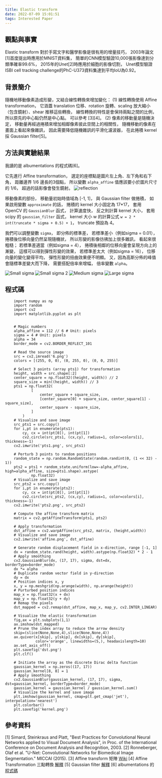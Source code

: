 ```yaml
---
title: Elastic transform
date: 2022-07-09 15:01:51
tags: Interested Paper
---
```


## 觀點與事實
Elastic transform 對於手寫文字和醫學影像是很有用的增量技巧，
2003年論文[1]首度提出時應用於MNIST資料集，
簡單的CNN模型驗證10,000張影像達到分類準確率99.6%，
2015年的Unet[2]時應用於細胞的影像切割，
Unet模型驗證ISBI cell tracking challenge的PhC-U373資料集達到平均IoU為0.92。

<!-- more -->

## 背景簡介
隨機地移動像素造成形變，又結合線性轉換來增加變化：
(1)
線性轉換使用 Affine transformation，
它涵蓋 translation 位移、rotation 旋轉、scaling 放大縮小（包含鏡射）、shear 推移這些轉換，
線性轉換的特性是會保持兩點之間的比例，
所以原先的中心點仍然是中心點。
可以參考 [3][4]。
(2)
像素的移動量是隨機決定，
移動量再經過捲積來增加相鄰像素彼此空間上的相關性，
隨機移動的像素在畫面上看起來像雜訊，
因此需要降低隨機雜訊的平滑化濾波器，
在此捲積 kernel 採 Gaussian filter[5]。

## 方法與實驗結果
我讀的是 albumentations 的程式碼[6]。

它先進行 Affine transformation，
選定的座標點是圖片左上角、左下角和右下角，
距離邊界 1/6 邊長的3個點，
所以變數 `alpha_affine` 值應該要小於圖片尺寸的 1/6，
超過的話影像會發生鏡射。
![reflection](affine.png "Reflection by affine")

移動像素的部份，
移動量初始時值域為 [-1, 1]，
與 Gaussian filter 做捲積，
如果啟用變數 `approximate` 的話，
捲積的 kernel 大小固定為 17*17，
套用 OpenCV 的 `GaussianBlur` 函式，
計算速度快，
反之則計算 kernel 大小，
套用 scipy 的 `gaussian_filter` 函式，
kernel 大小 w 的計算公式
`w = 2 * int(truncate * sigma + 0.5) + 1`，
truncate 預設為 4。

我們可以調整變數 `sigma`，
即分佈的標準差，
若標準差小（例如sigma = 0.01），
捲積後位移向量仍然呈現隨機狀，
所以形變的影像彷彿加上很多雜訊，
看起來很粗糙；
若標準差適當（例如sigma = 4），
捲積後相鄰的位移向量會呈現方向上的漸變，
這樣可以得到彈性形變的效果，
若標準差太大（例如sigma = 16），
位移向量的變化變得平均，
彈性形變的扭曲效果便不明顯。
又，因為高斯分佈的峰值會隨標準差變大而下降，
需要搭配倍率來增幅，
倍率變數 `alpha`。 

![Small sigma](1.png "Elastic without affine, with sigma = 0.01 and alpha = 5, 34")
![Small sigma 2](2.png "Elastic without affine, with sigma = 1 and alpha = 34")
![Medium sigma](3.png "Elastic without affine, with sigma = 4 and alpha = 34")
![Large sigma](4.png "Elastic without affine, with sigma = 16 and alpha = 34")


## 程式碼
```
    import numpy as np
    import random
    import cv2
    import matplotlib.pyplot as plt


    # Magic numbers
    alpha_affine = 112 // 6 # Unit: pixels
    sigma = 4 # Unit: pixels
    alpha = 34
    border_mode = cv2.BORDER_REFLECT_101

    # Read the source image
    src = cv2.imread('6.png')
    colors = [(255, 0, 0), (0, 255, 0), (0, 0, 255)]

    # Select 3 points (array pts1) for transformation
    height, width = src.shape[:2]
    center_square = np.float32((height, width)) // 2
    square_size = min((height, width)) // 3
    pts1 = np.float32(
            [
                center_square + square_size,
                [center_square[0] + square_size, center_square[1] - square_size],
                center_square - square_size,
            ]
        )
    # Visualize and save image
    src_pts1 = src.copy()
    for i,pt in enumerate(pts1):
        cy, cx = int(pt[0]), int(pt[1])
        cv2.circle(src_pts1, (cx,cy), radius=1, color=colors[i], thickness=-1)
    cv2.imwrite('pts1.png', src_pts1)

    # Perturb 3 points to random positions
    random_state = np.random.RandomState(random.randint(0, (1 << 32) - 1))
    pts2 = pts1 + random_state.uniform(low=-alpha_affine, high=alpha_affine, size=pts1.shape).astype(
            np.float32)
    # Visualize and save image
    src_pts2 = src.copy()
    for i,pt in enumerate(pts2):
        cy, cx = int(pt[0]), int(pt[1])
        cv2.circle(src_pts2, (cx,cy), radius=1, color=colors[i], thickness=-1)
    cv2.imwrite('pts2.png', src_pts2)

    # Compute the affine transform matrix
    matrix = cv2.getAffineTransform(pts1, pts2)

    # Apply transformation
    dst_affine = cv2.warpAffine(src_pts2, matrix, (height,width))
    # Visualize and save image
    cv2.imwrite('affine.png', dst_affine)

    # Generate random displacement field in x-direction, range [-1, 1]
    dx = random_state.rand(height, width).astype(np.float32) * 2 - 1
    # Apply smoothing
    cv2.GaussianBlur(dx, (17, 17), sigma, dst=dx, borderType=border_mode)
    dx *= alpha
    # Duplicate random vector field in y-direction
    dy = dx
    # Position indices x, y
    x, y = np.meshgrid(np.arange(width), np.arange(height))
    # Purturbed position indices
    map_x = np.float32(x + dx)
    map_y = np.float32(y + dy)
    # Remap the pixels
    dst_mapped = cv2.remap(dst_affine, map_x, map_y, cv2.INTER_LINEAR)

    # Visualize the elastic transformation
    fig,ax = plt.subplots(1,1)
    ax.imshow(dst_mapped)
    # Prune the index array to reduce the arrow density
    skip=(slice(None,None,4),slice(None,None,4))
    ax.quiver(x[skip], y[skip], dx[skip], dy[skip], 
              color='orange', linewidths=(5,), headaxislength=10)
    ax.set_axis_off()
    plt.savefig('dst.png')
    plt.clf()

    # Initiate the array as the discrete Dirac delta function
    gaussian_kernel = np.zeros((17, 17))
    gaussian_kernel[8, 8] = 1
    # Apply smoothing
    cv2.GaussianBlur(gaussian_kernel, (17, 17), sigma, dst=gaussian_kernel, borderType=border_mode)
    gaussian_kernel = gaussian_kernel / gaussian_kernel.sum()
    # Visualize the kernel and save image
    plt.imshow(gaussian_kernel, cmap=plt.get_cmap('jet'), interpolation='nearest')
    plt.colorbar()
    plt.savefig('kernel.png')
```

## 參考資料
[1] Simard, Steinkraus and Platt, "Best Practices for Convolutional Neural Networks applied to Visual Document Analysis", in Proc. of the International Conference on Document Analysis and Recognition, 2003.
[2] Ronneberger, Olaf et al. "U-Net: Convolutional Networks for Biomedical Image Segmentation." MICCAI (2015).
[3] Affine transform 矩陣 [Wiki](https://en.wikipedia.org/wiki/Affine_transformation)
[4] Affine Transformation 三點轉換 [解釋](https://theailearner.com/tag/cv2-warpaffine/)
[5] Gaussian filter [解釋](https://medium.com/@bob800530/python-gaussian-filter-%E6%A6%82%E5%BF%B5%E8%88%87%E5%AF%A6%E4%BD%9C-676aac52ea17)
[6] albumentations 的[程式碼](https://albumentations.ai/docs/api_reference/augmentations/geometric/transforms/#albumentations.augmentations.geometric.transforms.ElasticTransform)